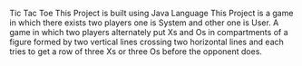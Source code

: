 Tic Tac Toe
This Project is built using Java Language
This Project is a game in which there exists two players one is System and other one is User.
A game in which two players alternately put Xs and Os in compartments of
a figure formed by two vertical lines crossing two horizontal lines and each
tries to get a row of three Xs or three Os before the opponent does.
